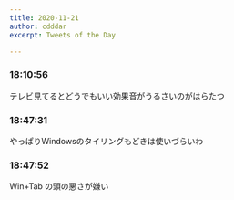 ```yaml
---
title: 2020-11-21
author: cdddar
excerpt: Tweets of the Day

---
```


### 18:10:56

テレビ見てるとどうでもいい効果音がうるさいのがはらたつ

### 18:47:31

やっぱりWindowsのタイリングもどきは使いづらいわ

### 18:47:52

Win+Tab の頭の悪さが嫌い
